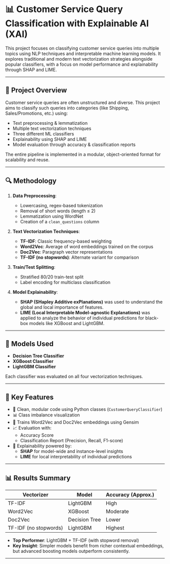 # 📊 Customer Service Query Classification with Explainable AI (XAI)

This project focuses on classifying customer service queries into multiple topics using NLP techniques and interpretable machine learning models. It explores traditional and modern text vectorization strategies alongside popular classifiers, with a focus on model performance and explainability through SHAP and LIME.

---

## 🧠 Project Overview

Customer service queries are often unstructured and diverse. This project aims to classify such queries into categories (like Shipping, Sales/Promotions, etc.) using:

- Text preprocessing & lemmatization
- Multiple text vectorization techniques
- Three different ML classifiers
- Explainability using SHAP and LIME
- Model evaluation through accuracy & classification reports

The entire pipeline is implemented in a modular, object-oriented format for scalability and reuse.

---

## 🔍 Methodology

1. **Data Preprocessing**:
   - Lowercasing, regex-based tokenization
   - Removal of short words (length ≤ 2)
   - Lemmatization using WordNet
   - Creation of a `clean_questions` column

2. **Text Vectorization Techniques**:
   - **TF-IDF**: Classic frequency-based weighting
   - **Word2Vec**: Average of word embeddings trained on the corpus
   - **Doc2Vec**: Paragraph vector representations
   - **TF-IDF (no stopwords)**: Alternate variant for comparison

3. **Train/Test Splitting**:
   - Stratified 80/20 train-test split
   - Label encoding for multiclass classification

4. **Model Explainability**:
   - **SHAP (SHapley Additive exPlanations)** was used to understand the global and local importance of features.
   - **LIME (Local Interpretable Model-agnostic Explanations)** was applied to analyze the behavior of individual predictions for black-box models like XGBoost and LightGBM.

---

## 🧪 Models Used

- **Decision Tree Classifier**
- **XGBoost Classifier**
- **LightGBM Classifier**

Each classifier was evaluated on all four vectorization techniques.

---

## 🚀 Key Features

- 🧼 Clean, modular code using Python classes (`CustomerQueryClassifier`)
- 📊 Class imbalance visualization
- 🧠 Trains Word2Vec and Doc2Vec embeddings using Gensim
- 📈 Evaluation with:
  - Accuracy Score
  - Classification Report (Precision, Recall, F1-score)
- 🧠 Explainability powered by:
  - **SHAP** for model-wide and instance-level insights
  - **LIME** for local interpretability of individual predictions

---

## 📊 Results Summary

| Vectorizer           | Model         | Accuracy (Approx.) |
|----------------------|---------------|---------------------|
| TF-IDF               | LightGBM      | High                |
| Word2Vec             | XGBoost       | Moderate            |
| Doc2Vec              | Decision Tree | Lower               |
| TF-IDF (no stopwords)| LightGBM      | Highest             |

- **Top Performer**: LightGBM + TF-IDF (with stopword removal)
- **Key Insight**: Simpler models benefit from richer contextual embeddings, but advanced boosting models outperform consistently.

---


